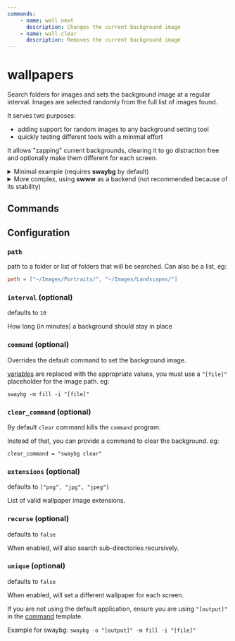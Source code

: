 ```yaml
---
commands:
    - name: wall next
      description: Changes the current background image
    - name: wall clear
      description: Removes the current background image
---
```


# wallpapers

Search folders for images and sets the background image at a regular interval.
Images are selected randomly from the full list of images found.

It serves two purposes:

- adding support for random images to any background setting tool
- quickly testing different tools with a minimal effort

It allows "zapping" current backgrounds, clearing it to go distraction free and optionally make them different for each screen.

<details>
    <summary>Minimal example (requires <b>swaybg</b> by default)</summary>

```toml
[wallpapers]
path = "~/Images/wallpapers/" # path to the folder with background images
unique = true # set a different wallpaper for each screen
```

</details>

<details>
<summary>More complex, using <b>swww</b> as a backend (not recommended because of its stability)</summary>

```toml
[wallpapers]
path = "~/Images/wallpapers/"
interval = 60 # change every hour
extensions = ["jpg", "jpeg"]
recurse = true
## Using swww
command = 'swww img --transition-type any "[file]"'
clear_command = "swww clear"
```

Note that for applications like `swww`, you'll need to start a daemon separately (eg: from `hyprland.conf`).
</details>


## Commands

<CommandList :commands="$frontmatter.commands" />

## Configuration


### `path`

path to a folder or list of folders that will be searched. Can also be a list, eg:

```toml
path = ["~/Images/Portraits/", "~/Images/Landscapes/"]
```

### `interval` (optional)

defaults to `10`

How long (in minutes) a background should stay in place


### `command` (optional)

Overrides the default command to set the background image.

[variables](./Variables) are replaced with the appropriate values, you must use a `"[file]"` placeholder for the image path. eg:

```
swaybg -m fill -i "[file]"
```

### `clear_command` (optional)

By default `clear` command kills the `command` program.

Instead of that, you can provide a command to clear the background. eg:

```
clear_command = "swaybg clear"
``````

### `extensions` (optional)

defaults to `["png", "jpg", "jpeg"]`

List of valid wallpaper image extensions.

### `recurse` (optional)

defaults to `false`

When enabled, will also search sub-directories recursively.

### `unique` (optional)

defaults to `false`

When enabled, will set a different wallpaper for each screen.

If you are not using the default application, ensure you are using `"[output]"` in the [command](#command) template.

Example for swaybg: `swaybg -o "[output]" -m fill -i "[file]"`
